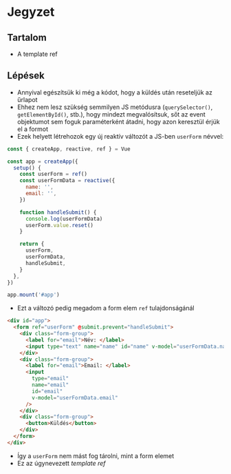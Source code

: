 # Jegyzet

## Tartalom

- A template ref

## Lépések

- Annyival egészítsük ki még a kódot, hogy a küldés után reseteljük az űrlapot
- Ehhez nem lesz szükség semmilyen JS metódusra (`querySelector()`, `getElementById()`, stb.), hogy mindezt megvalósítsuk, sőt az event objektumot sem foguk paraméterként átadni, hogy azon keresztül érjük el a formot
- Ezek helyett létrehozok egy új reaktív változót a JS-ben `userForm` névvel:

```js
const { createApp, reactive, ref } = Vue

const app = createApp({
  setup() {
    const userForm = ref()
    const userFormData = reactive({
      name: '',
      email: '',
    })

    function handleSubmit() {
      console.log(userFormData)
      userForm.value.reset()
    }

    return {
      userForm,
      userFormData,
      handleSubmit,
    }
  },
})

app.mount('#app')
```

- Ezt a változó pedig megadom a form elem `ref` tulajdonságánál

```html
<div id="app">
  <form ref="userForm" @submit.prevent="handleSubmit">
    <div class="form-group">
      <label for="email">Név: </label>
      <input type="text" name="name" id="name" v-model="userFormData.name" />
    </div>
    <div class="form-group">
      <label for="email">Email: </label>
      <input
        type="email"
        name="email"
        id="email"
        v-model="userFormData.email"
      />
    </div>
    <div class="form-group">
      <button>Küldés</button>
    </div>
  </form>
</div>
```

- Így a `userForm` nem mást fog tárolni, mint a form elemet
- Ez az úgynevezett _template ref_
